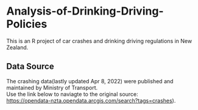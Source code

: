 # Analysis-of-Drinking-Driving-Policies
This is an R project of car crashes and drinking driving regulations in New Zealand. 


## Data Source
The crashing data(lastly updated Apr 8, 2022) were published and maintained by Ministry of Transport.  
Use the link below to naviagte to the original source:  
https://opendata-nzta.opendata.arcgis.com/search?tags=crashes). 
